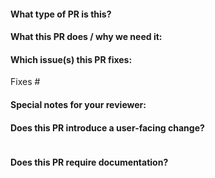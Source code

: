 <!--  Thanks for sending a pull request!  Here are some tips for you:

1. If this is your first time, please read our contributor guidelines here:
https://github.com/replicatedhq/kots/blob/master/CONTRIBUTING.md.
2. Ensure you have added appropriate tests for your PR. For more information read here:
https://github.com/replicatedhq/kots/blob/master/CONTRIBUTING.md#testing
3. If the PR is unfinished, please mark it as a draft.
-->

#### What type of PR is this?

<!--
Please choose from one of the following:
kind/bug
kind/documentation
kind/enhancement
kind/chore
-->

#### What this PR does / why we need it:

#### Which issue(s) this PR fixes:
<!--
*Automatically closes linked issue when PR is merged.
Usage: `Fixes #<issue number>`, or `Fixes (paste link of issue)`.
-->
Fixes #

#### Special notes for your reviewer:

#### Does this PR introduce a user-facing change?
<!--
If no, just write "NONE" in the release-note block below.
If yes, a release note is required:
-->
```release-note

```

#### Does this PR require documentation?
<!--
If no, just write "NONE" below.
If yes, link to the related https://github.com/replicatedhq/kots.io documentation PR:
-->

